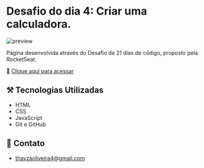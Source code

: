 # Desafio do dia 4: Criar uma calculadora.

![preview](/github/preview.png)

Página desenvolvida através do Desafio de 21 dias de código, proposto pela RocketSeat.

🔗 [Clique aqui para acessar](https://tthayza.github.io/calculator/)

## ⚒️ Tecnologias Utilizadas

- HTML
- CSS
- JavaScript
- Git e GitHub

## 🧡 Contato

- thayzaoliveira4@gmail.com
